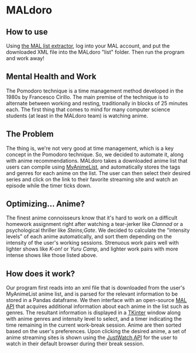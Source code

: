 # MALdoro

## How to use

Using [the MAL list extractor](https://myanimelist.net/panel.php?go=export), log into your MAL account, and put the downloaded XML file into the MALdoro "list" folder. Then run the program and work away!

## Mental Health and Work
The Pomodoro technique is a time management method developed in the 1980s by Francesco Cirillo. The main premise of the technique is to alternate between working and resting, traditionally in blocks of 25 minutes each. The first thing that comes to mind for many computer science students (at least in the MALdoro team) is watching anime. 

## The Problem

The thing is, we're not very good at time management, which is a key concept in the Pomodoro technique. So, we decided to automate it, along with anime recommendations. MALdoro takes a downloaded anime list that users can compile using [MyAnimeList](https://myanimelist.net/), and automatically stores the tags and genres for each anime on the list. The user can then select their desired series and click on the link to their favorite streaming site and watch an episode while the timer ticks down. 

## Optimizing... Anime?

The finest anime connoisseurs know that it's hard to work on a difficult homework assignment right after watching a tear-jerker like <em>Clannad</em> or a psychological thriller like <em>Steins;Gate</em>. We decided to calculate the "intensity levels" of each anime automatically, and sort them depending on the intensity of the user's working sessions. Strenuous work pairs well with lighter shows like <em>K-on!</em> or <em>Yuru Camp</em>, and lighter work pairs with more intense shows like those listed above. 

## How does it work?

Our program first reads into an xml file that is downloaded from the user's MyAnimeList anime list, and is parsed for the relevant information to be stored in a Pandas dataframe. We then interface with an open-source [MAL API](https://github.com/darenliang/mal-api) that acquires additional information about each anime in the list such as genres. The resultant information is displayed in a [TKinter](https://docs.python.org/3/library/tkinter.html) window along with anime genres and intensity level to select, and a timer indicating the time remaining in the current work-break session. Anime are then sorted based on the user's preferences. Upon clicking the desired anime, a set of anime streaming sites is shown using the [JustWatch API](https://pypi.org/project/JustWatch/) for the user to watch in their default browser during their break session. 